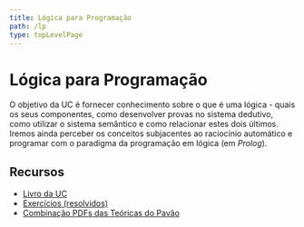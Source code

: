 ```yaml
---
title: Lógica para Programação
path: /lp
type: topLevelPage
---
```


# Lógica para Programação

O objetivo da UC é fornecer conhecimento sobre o que é uma lógica - quais os seus componentes, como desenvolver provas no sistema dedutivo, como utilizar o sistema semântico e como relacionar estes dois últimos. Iremos ainda perceber os conceitos subjacentes ao raciocínio automático e programar com o paradigma da programação em lógica (em _Prolog_).

## Recursos

- [Livro da UC](https://drive.google.com/file/d/1vJO0sKzWqrFJDhPH6xfp90PilcihpY9F/view?usp=sharing)
- [Exercícios (resolvidos)](https://drive.google.com/file/d/1IbxAfAji2WZxDuACSsGEME5vQDQyjPne/view)
- [Combinação PDFs das Teóricas do Pavão](https://s.rafael.ovh/lpteoricaspavao)
